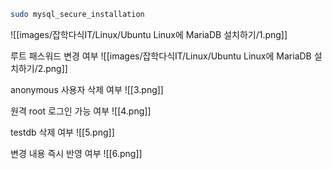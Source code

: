 ```bash
sudo mysql_secure_installation
```
![[images/잡학다식IT/Linux/Ubuntu Linux에 MariaDB 설치하기/1.png]]

루트 패스워드 변경 여부
![[images/잡학다식IT/Linux/Ubuntu Linux에 MariaDB 설치하기/2.png]]

anonymous 사용자 삭제 여부
![[3.png]]

원격 root 로그인 가능 여부
![[4.png]]

testdb 삭제 여부
![[5.png]]

변경 내용 즉시 반영 여부
![[6.png]]